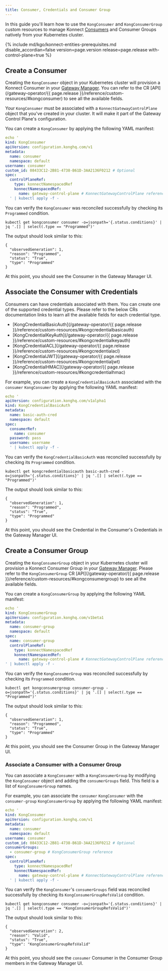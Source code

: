 ```yaml
---
title: Consumer, Credentials and Consumer Group
---
```


In this guide you'll learn how to use the `KongConsumer` and `KongConsumerGroup` custom resources to
manage Konnect [Consumers](/konnect/gateway-manager/configuration/#consumers)
and Consumer Groups natively from your Kubernetes cluster.

{% include md/kgo/konnect-entities-prerequisites.md disable_accordian=false version=page.version release=page.release
with-control-plane=true %}

## Create a Consumer

Creating the `KongConsumer` object in your Kubernetes cluster will provision a Konnect Consumer in
your [Gateway Manager](/konnect/gateway-manager).
You can refer to the CR [API](/gateway-operator/{{ page.release }}/reference/custom-resources/#kongconsumer)
to see all the available fields.

Your `KongConsumer` must be associated with a `KonnectGatewayControlPlane` object that you've created in your cluster.
It will make it part of the Gateway Control Plane's configuration.

You can create a `KongConsumer` by applying the following YAML manifest:

```yaml
echo '
kind: KongConsumer
apiVersion: configuration.konghq.com/v1
metadata:
  name: consumer
  namespace: default
username: consumer
custom_id: 08433C12-2B81-4738-B61D-3AA2136F0212 # Optional
spec:
  controlPlaneRef:
    type: konnectNamespacedRef
    konnectNamespacedRef:
      name: gateway-control-plane # KonnectGatewayControlPlane reference
  ' | kubectl apply -f -
```

You can verify the `KongConsumer` was reconciled successfully by checking its `Programmed` condition.

```shell
kubectl get kongconsumer consumer -o=jsonpath='{.status.conditions}' | jq '.[] | select(.type == "Programmed")'
```

The output should look similar to this:

```console
{
  "observedGeneration": 1,
  "reason": "Programmed",
  "status": "True",
  "type": "Programmed"
}
```

At this point, you should see the Consumer in the Gateway Manager UI.

## Associate the Consumer with Credentials

Consumers can have credentials associated with them. You can create one of the supported credential types. Please refer
to the below CRs documentation links to learn all the available fields for each credential type.

- [KongCredentialBasicAuth](/gateway-operator/{{ page.release }}/reference/custom-resources/#kongcredentialbasicauth)
- [KongCredentialKeyAuth](/gateway-operator/{{ page.release }}/reference/custom-resources/#kongcredentialkeyauth)
- [KongCredentialACL](/gateway-operator/{{ page.release }}/reference/custom-resources/#kongcredentialacl)
- [KongCredentialJWT](/gateway-operator/{{ page.release }}/reference/custom-resources/#kongcredentialjwt)
- [KongCredentialHMAC](/gateway-operator/{{ page.release }}/reference/custom-resources/#kongcredentialhmac)

For example, you can create a `KongCredentialBasicAuth` associated with the `consumer` `KongConsumer` by applying the
following YAML manifest:

```yaml
echo '
apiVersion: configuration.konghq.com/v1alpha1
kind: KongCredentialBasicAuth
metadata:
  name: basic-auth-cred
  namespace: default
spec:
  consumerRef:
    name: consumer
  password: pass
  username: username
  ' | kubectl apply -f -
```

You can verify the `KongCredentialBasicAuth` was reconciled successfully by checking its `Programmed` condition.

```shell
kubectl get kongcredentialbasicauth basic-auth-cred -o=jsonpath='{.status.conditions}' | jq '.[] | select(.type == "Programmed")'
```

The output should look similar to this:

```console
{
  "observedGeneration": 1,
  "reason": "Programmed",
  "status": "True",
  "type": "Programmed"
}
```

At this point, you should see the Credential in the Consumer's Credentials in the Gateway Manager UI.

## Create a Consumer Group

Creating the `KongConsumerGroup` object in your Kubernetes cluster will provision a Konnect Consumer Group in
your [Gateway Manager](/konnect/gateway-manager). Please refer to the
`KongConsumerGroup` CR [API](/gateway-operator/{{ page.release }}/reference/custom-resources/#kongconsumergroup) to see
all the available fields.

You can create a `KongConsumerGroup` by applying the following YAML manifest:

```yaml
echo '
kind: KongConsumerGroup
apiVersion: configuration.konghq.com/v1beta1
metadata:
  name: consumer-group
  namespace: default
spec:
  name: consumer-group
  controlPlaneRef:
    type: konnectNamespacedRef
    konnectNamespacedRef:
      name: gateway-control-plane # KonnectGatewayControlPlane reference
' | kubectl apply -f -
```

You can verify the `KongConsumerGroup` was reconciled successfully by checking its `Programmed` condition.

```shell
kubectl get kongconsumergroup consumer-group -o=jsonpath='{.status.conditions}' | jq '.[] | select(.type == "Programmed")'
```

The output should look similar to this:

```console
{
  "observedGeneration": 1,
  "reason": "Programmed",
  "status": "True",
  "type": "Programmed"
}
```

At this point, you should see the Consumer Group in the Gateway Manager UI.

### Associate a Consumer with a Consumer Group

You can associate a `KongConsumer` with a `KongConsumerGroup` by modifying the `KongConsumer` object and adding the
`consumerGroups` field. This field is a list of `KongConsumerGroup` names.

For example, you can associate the `consumer` `KongConsumer` with the `consumer-group` `KongConsumerGroup` by applying the
following YAML manifest:

```yaml
echo '
kind: KongConsumer
apiVersion: configuration.konghq.com/v1
metadata:
  name: consumer
  namespace: default
username: consumer
custom_id: 08433C12-2B81-4738-B61D-3AA2136F0212 # Optional
consumerGroups:
  - consumer-group # KongConsumerGroup reference
spec:
  controlPlaneRef:
    type: konnectNamespacedRef
    konnectNamespacedRef:
      name: gateway-control-plane # KonnectGatewayControlPlane reference
  ' | kubectl apply -f -
```

You can verify the `KongConsumer`'s `consumerGroups` field was reconciled successfully by checking its `KongConsumerGroupRefsValid` condition.

```shell
kubectl get kongconsumer consumer -o=jsonpath='{.status.conditions}' | jq '.[] | select(.type == "KongConsumerGroupRefsValid")'
```

The output should look similar to this:

```console
{
  "observedGeneration": 2,
  "reason": "Valid",
  "status": "True",
  "type": "KongConsumerGroupRefsValid"
}
```

At this point, you should see the `consumer` Consumer in the Consumer Group members in the Gateway Manager UI.
